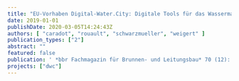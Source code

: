 ```yaml
---
title: "EU-Vorhaben Digital-Water.City: Digitale Tools für das Wassermanagement"
date: 2019-01-01
publishDate: 2020-03-05T14:24:43Z
authors: [ "caradot", "rouault", "schwarzmueller", "weigert" ]
publication_types: ["2"]
abstract: ""
featured: false
publication: ' *bbr Fachmagazin für Brunnen- und Leitungsbau* 70 (12): 80-83'
projects: ["dwc"]
---
```



